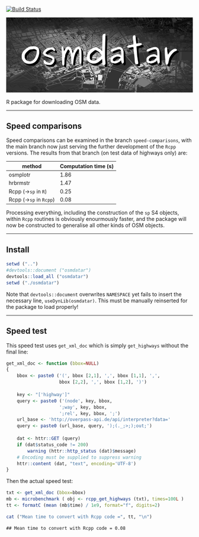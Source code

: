 [![Build Status](https://travis-ci.org/osmdatar/osmdatar.svg?branch=master)](https://travis-ci.org/osmdatar/osmdatar)

![](./figure/map.png)

R package for downloading OSM data.

------------------------------------------------------------------------

Speed comparisons
-----------------

Speed comparisons can be examined in the branch `speed-comparisons`, with the main branch now just serving the further development of the `Rcpp` versions. The results from that branch (on test data of highways only) are:

| method                     | Computation time (s) |
|----------------------------|----------------------|
| osmplotr                   | 1.86                 |
| hrbrmstr                   | 1.47                 |
| Rcpp (-&gt;`sp` in `R`)    | 0.25                 |
| Rcpp (-&gt;`sp` in `Rcpp`) | 0.08                 |

Processing everything, including the construction of the `sp` S4 objects, within `Rcpp` routines is obviously enourmously faster, and the package will now be constructed to generalise all other kinds of OSM objects.

------------------------------------------------------------------------

Install
-------

``` r
setwd ("..")
#devtools::document ("osmdatar")
devtools::load_all ("osmdatar")
setwd ("./osmdatar")
```

Note that `devtools::document` overwrites `NAMESPACE` yet fails to insert the necessary line, `useDynLib(osmdatar)`. This must be manually reinserted for the package to load properly!

------------------------------------------------------------------------

Speed test
----------

This speed test uses `get_xml_doc` which is simply `get_highways` without the final line:

``` r
get_xml_doc <- function (bbox=NULL)
{
    bbox <- paste0 ('(', bbox [2,1], ',', bbox [1,1], ',',
                    bbox [2,2], ',', bbox [1,2], ')')

    key <- "['highway']"
    query <- paste0 ('(node', key, bbox,
                    ';way', key, bbox,
                    ';rel', key, bbox, ';')
    url_base <- 'http://overpass-api.de/api/interpreter?data='
    query <- paste0 (url_base, query, ');(._;>;);out;')

    dat <- httr::GET (query)
    if (dat$status_code != 200)
        warning (httr::http_status (dat)$message)
    # Encoding must be supplied to suppress warning
    httr::content (dat, "text", encoding='UTF-8')
}
```

Then the actual speed test:

``` r
txt <- get_xml_doc (bbox=bbox)
mb <- microbenchmark ( obj <- rcpp_get_highways (txt), times=100L )
tt <- formatC (mean (mb$time) / 1e9, format="f", digits=2)
```

``` r
cat ("Mean time to convert with Rcpp code =", tt, "\n")
```

    ## Mean time to convert with Rcpp code = 0.08
